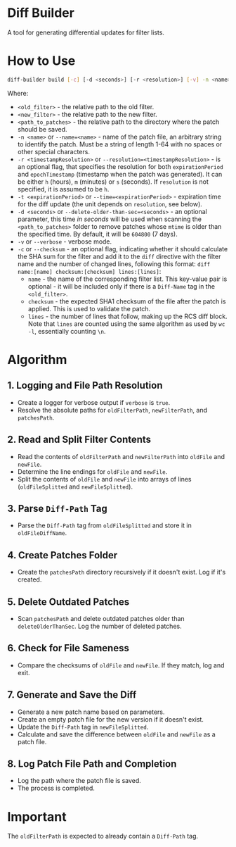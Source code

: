 # Diff Builder
A tool for generating differential updates for filter lists.

# How to Use

```bash
diff-builder build [-c] [-d <seconds>] [-r <resolution>] [-v] -n <name> -t <expirationPeriod> <old_filter> <new_filter> <path_to_patches>
```

Where:
- `<old_filter>` - the relative path to the old filter.
- `<new_filter>` - the relative path to the new filter.
- `<path_to_patches>` - the relative path to the directory where the patch should be saved.
- `-n <name>` or `--name=<name>` - name of the patch file, an arbitrary string to identify the patch. Must be a string of length 1-64 with no spaces or other special characters.
- `-r <timestampResolution>` or `--resolution=<timestampResolution>` - is an optional flag, that specifies the resolution for both `expirationPeriod` and `epochTimestamp` (timestamp when the patch was generated). It can be either `h` (hours), `m` (minutes) or `s` (seconds). If `resolution` is not specified, it is assumed to be `h`.
- `-t <expirationPeriod>` or `--time=<expirationPeriod>` - expiration time for the diff update (the unit depends on `resolution`, see below).
- `-d <seconds>` or `--delete-older-than-sec=<seconds>` - an optional parameter, this time *in seconds* will be used when scanning the `<path_to_patches>` folder to remove patches whose `mtime` is older than the specified time. By default, it will be `604800` (7 days).
- `-v` or `--verbose` - verbose mode.
- `-c` or `--checksum` - an optional flag, indicating whether it should calculate the SHA sum for the filter and add it to the `diff` directive with the filter name and the number of changed lines, following this format: `diff name:[name] checksum:[checksum] lines:[lines]`:
    - `name` - the name of the corresponding filter list. This key-value pair is optional - it will be included only if there is a `Diff-Name` tag in the `<old_filter>`.
    - `checksum` - the expected SHA1 checksum of the file after the patch is applied. This is used to validate the patch.
    - `lines` - the number of lines that follow, making up the RCS diff block. Note that `lines` are counted using the same algorithm as used by `wc -l`, essentially counting `\n`.

# Algorithm

## 1. Logging and File Path Resolution
   - Create a logger for verbose output if `verbose` is `true`.
   - Resolve the absolute paths for `oldFilterPath`, `newFilterPath`, and `patchesPath`.

## 2. Read and Split Filter Contents
   - Read the contents of `oldFilterPath` and `newFilterPath` into `oldFile` and `newFile`.
   - Determine the line endings for `oldFile` and `newFile`.
   - Split the contents of `oldFile` and `newFile` into arrays of lines (`oldFileSplitted` and `newFileSplitted`).

## 3. Parse `Diff-Path` Tag
   - Parse the `Diff-Path` tag from `oldFileSplitted` and store it in `oldFileDiffName`.

## 4. Create Patches Folder
   - Create the `patchesPath` directory recursively if it doesn't exist. Log if it's created.

## 5. Delete Outdated Patches
   - Scan `patchesPath` and delete outdated patches older than `deleteOlderThanSec`. Log the number of deleted patches.

## 6. Check for File Sameness
   - Compare the checksums of `oldFile` and `newFile`. If they match, log and exit.

## 7. Generate and Save the Diff
   - Generate a new patch name based on parameters.
   - Create an empty patch file for the new version if it doesn't exist.
   - Update the `Diff-Path` tag in `newFileSplitted`.
   - Calculate and save the difference between `oldFile` and `newFile` as a patch file.

## 8. Log Patch File Path and Completion
   - Log the path where the patch file is saved.
   - The process is completed.

# Important
The `oldFilterPath` is expected to already contain a `Diff-Path` tag.
